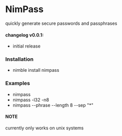 # NimPass

quickly generate secure passwords and passphrases

#### changelog v0.0.1:
  + initial release

### Installation
  + nimble install nimpass

### Examples
  + nimpass
  + nimpass -l32 -n8
  + nimpass --phrase --length 8 --sep "*"

#### NOTE
currently only works on unix systems
